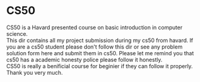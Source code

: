 # CS50
CS50 is a Havard presented course on basic introduction in computer science.<br>
This dir contains all my project submission during my cs50 from havard.
If you are a cs50 student please don't follow this dir or see any problem solution form here and submit them in cs50.
Please let me remind you that cs50 has a academic honesty police please follow it honestly. <br>
CS50 is really a benificial course for beginier if they can follow it properly. Thank you very much.
